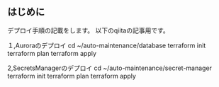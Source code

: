 ## はじめに
デプロイ手順の記載をします。
以下のqiitaの記事用です。


１,Auroraのデプロイ
cd ~/auto-maintenance/database 
terraform init 
terraform plan 
terraform apply 

2,SecretsManagerのデプロイ
cd ~/auto-maintenance/secret-manager 
terraform init 
terraform plan 
terraform apply 
